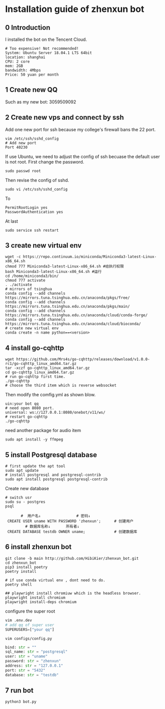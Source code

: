 # Installation guide of zhenxun bot
## 0 Introduction
I installed the bot on the Tencent Cloud.
```
# Too expensive! Not recommended!
System: Ubuntu Server 18.04.1 LTS 64bit
location: shanghai
CPU: 2 core
mem: 2GB
bandwidth: 4Mbps
Price: 50 yuan per month
```

## 1 Create new QQ
Such as my new bot: 3059509092
## 2 Create new vps and connect by ssh
Add one new port for ssh because my college's firewall bans the 22 port.
```shell
vim /etc/ssh/sshd_config
# Add new port
Port 40230
```
If use Ubuntu, we need to adjust the config of ssh becuase the default user is not root.
First change the password.
```shell
sudo passwd root
```
Then revise the config of sshd.
```shell
sudo vi /etc/ssh/sshd_config 
```
To
```shell
PermitRootLogin yes
PasswordAuthentication yes
```
At last
```shell
sudo service ssh restart
```
## 3 create new virtual env
```shell
wget -c https://repo.continuum.io/miniconda/Miniconda3-latest-Linux-x86_64.sh
chmod 777 Miniconda3-latest-Linux-x86_64.sh #给执行权限
bash Miniconda3-latest-Linux-x86_64.sh #运行
cd /home/miniconda3/bin/
chmod 777 activate 
. ./activate
# mirrors of tsinghua
conda config --add channels https://mirrors.tuna.tsinghua.edu.cn/anaconda/pkgs/free/
conda config --add channels https://mirrors.tuna.tsinghua.edu.cn/anaconda/pkgs/main/
conda config --add channels https://mirrors.tuna.tsinghua.edu.cn/anaconda/cloud/conda-forge/
conda config --add channels https://mirrors.tuna.tsinghua.edu.cn/anaconda/cloud/bioconda/
# create new virtual env
conda create -n name python==<version>
```
## 4 install go-cqhttp
```shell
wget https://github.com/Mrs4s/go-cqhttp/releases/download/v1.0.0-rc1/go-cqhttp_linux_amd64.tar.gz
tar -xczf go-cqhttp_linux_amd64.tar.gz
cd go-cqhttp_linux_amd64.tar.gz
# run go-cqhttp first time.
./go-cqhttp
# choose the third item which is reverse websocket
```
Then modify the comfig.yml as shown blow.
```config
uin:your bot qq
# need open 8080 port.
universal: ws://127.0.0.1:8080/onebot/v11/ws/
# restart go-cqhttp
./go-cqhttp
```
need another package for audio item
```shell
sudo apt install -y ffmpeg
```
## 5 install Postgresql database
```shell
# first update the apt tool
sudo apt update
# install postgresql and postgresql-contrib
sudo apt install postgresql postgresql-contrib
```
Create new database
```shell
# switch usr
sudo su - postgres
psql
```
```psql
       #  用户名↓                # 密码↓
 CREATE USER uname WITH PASSWORD 'zhenxun';      # 创建用户
         # 数据库名称↓       所有者↓
 CREATE DATABASE testdb OWNER uname;             # 创建数据库
```
## 6 install zhenxun bot
```shell
git clone -b main http://github.com/HibiKier/zhenxun_bot.git
cd zhenxun_bot
pip3 install poetry     
poetry install          

# if use conda virtual env , dont need to do.
poetry shell            

## playwright install chromiuw which is the headless browser.
playwright install chromium
playwright install-deps chromium
```
configure the super root
```python
vim .env.dev 
# add qq of super user
SUPERUSERS=["your qq"]
```
```shell
vim configs/config.py
```
```python
bind: str = ""  
sql_name: str = "postgresql"
user: str = "uname"
password: str = "zhenxun"
address: str = "127.0.0.1"
port: str = "5432"
database: str = "testdb"
```
## 7 run bot
```shell
python3 bot.py
```
